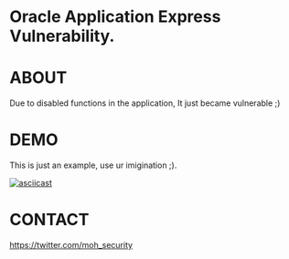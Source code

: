 # Oracle Application Express Vulnerability.

# ABOUT 

Due to disabled functions in the application, It just became vulnerable ;) 

# DEMO 
This is just an example, use ur imigination ;).

[![asciicast](https://image.ibb.co/nxUYGR/11111.png)](https://asciinema.org/a/cEsnYGiJCAmiFTuseVlpkRmsf)


# CONTACT 

https://twitter.com/moh_security

